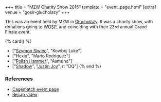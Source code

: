 +++
title = "MZW Charity Show 2015"
template = "event_page.html"
[extra]
venue = "gosir-glucholazy"
+++

This was an event held by MZW in [Głuchołazy](@/v/gosir-glucholazy.md). It was a charity show, with donations going to [WOŚP][wosp], and coinciding with their 23rd annual Grand Finale event.

{% card() %}
- ["[Szymon Siwiec](@/w/szymon-siwiec.md)", "Kowboj Luke"]
- ["Hexia", "Mario Rodriguez"]
- ["[Polish Hammer](@/w/jedrus-bulecka.md)", "Asmund"]
- ["[Shadow](@/w/shadow.md)", "[Justin Joy](@/w/justin-joy.md)", r: "DQ"]
{% end %}

### References

* [Cagematch event page](https://www.cagematch.net/?id=1&nr=153092)
* [Recap video](https://youtu.be/R_abTj1_mGc)

[wosp]: https://en.wikipedia.org/wiki/Great_Orchestra_of_Christmas_Charity
